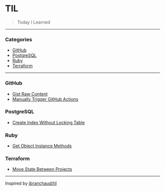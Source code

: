 # TIL

> Today I Learned

---

### Categories

- [GitHub](#github)
- [PostgreSQL](#postgresql)
- [Ruby](#ruby)
- [Terraform](#terraform)

---

### GitHub

- [Gist Raw Content](./github/gist-raw-content.md)
- [Manually Trigger GitHub Actions](./github/manually-trigger-github-actions.md)

### PostgreSQL

- [Create Index Without Locking Table](./postgres/create-index-without-locking-table.md)

### Ruby

- [Get Object Instance Methods](./ruby/get-object-instance-methods.md)


### Terraform

- [Move State Between Projects](./terraform/move-state-between-projects.md)

---

Inspired by [jbranchaud/til](https://github.com/jbranchaud/til)